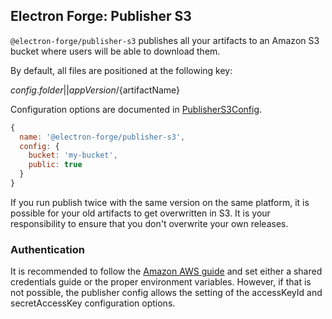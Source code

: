 ## Electron Forge: Publisher S3

`@electron-forge/publisher-s3` publishes all your artifacts to an Amazon S3 bucket where users will be able to download them.

By default, all files are positioned at the following key:

${config.folder || appVersion}/${artifactName}

Configuration options are documented in [PublisherS3Config](https://js.electronforge.io/interfaces/_electron_forge_publisher_s3.PublisherS3Config.html).


```javascript
{
  name: '@electron-forge/publisher-s3',
  config: {
    bucket: 'my-bucket',
    public: true
  }
}
```

If you run publish twice with the same version on the same platform, it is possible for your old artifacts to get overwritten in S3. It is your responsibility to ensure that you don't overwrite your own releases.

### Authentication

It is recommended to follow the [Amazon AWS guide](https://docs.aws.amazon.com/sdk-for-javascript/v3/developer-guide/setting-credentials-node.html) and set either a shared credentials guide or the proper environment variables. However, if that is not possible, the publisher config allows the setting of the accessKeyId and secretAccessKey configuration options.
